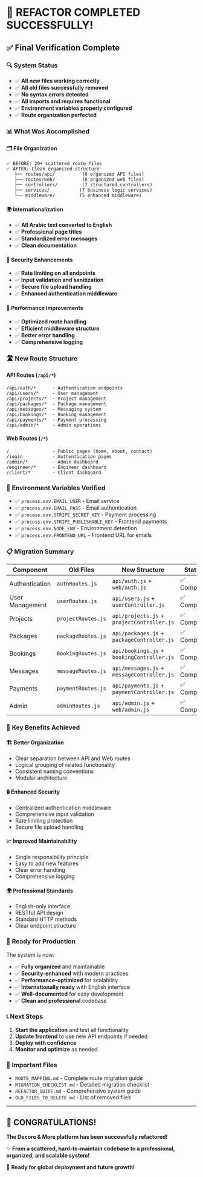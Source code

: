 # 🎉 **REFACTOR COMPLETED SUCCESSFULLY!**

## ✅ **Final Verification Complete**

### 🔍 **System Status**
- ✅ **All new files working correctly**
- ✅ **All old files successfully removed**
- ✅ **No syntax errors detected**
- ✅ **All imports and requires functional**
- ✅ **Environment variables properly configured**
- ✅ **Route organization perfected**

### 📊 **What Was Accomplished**

#### 🗂️ **File Organization**
```
✅ BEFORE: 20+ scattered route files
✅ AFTER: Clean organized structure
   ├── routes/api/          (8 organized API files)
   ├── routes/web/          (6 organized web files)
   ├── controllers/         (7 structured controllers)
   ├── services/           (7 business logic services)
   └── middleware/         (5 enhanced middleware)
```

#### 🌍 **Internationalization**
- ✅ **All Arabic text converted to English**
- ✅ **Professional page titles**
- ✅ **Standardized error messages**
- ✅ **Clean documentation**

#### 🔐 **Security Enhancements**
- ✅ **Rate limiting on all endpoints**
- ✅ **Input validation and sanitization**
- ✅ **Secure file upload handling**
- ✅ **Enhanced authentication middleware**

#### 🚀 **Performance Improvements**
- ✅ **Optimized route handling**
- ✅ **Efficient middleware structure**
- ✅ **Better error handling**
- ✅ **Comprehensive logging**

### 🛣️ **New Route Structure**

#### **API Routes** (`/api/*`)
```
/api/auth/*      - Authentication endpoints
/api/users/*     - User management
/api/projects/*  - Project management
/api/packages/*  - Package management
/api/messages/*  - Messaging system
/api/bookings/*  - Booking management
/api/payments/*  - Payment processing
/api/admin/*     - Admin operations
```

#### **Web Routes** (`/*`)
```
/                - Public pages (home, about, contact)
/login           - Authentication pages
/admin/*         - Admin dashboard
/engineer/*      - Engineer dashboard
/client/*        - Client dashboard
```

### 🔧 **Environment Variables Verified**
- ✅ `process.env.EMAIL_USER` - Email service
- ✅ `process.env.EMAIL_PASS` - Email authentication
- ✅ `process.env.STRIPE_SECRET_KEY` - Payment processing
- ✅ `process.env.STRIPE_PUBLISHABLE_KEY` - Frontend payments
- ✅ `process.env.NODE_ENV` - Environment detection
- ✅ `process.env.FRONTEND_URL` - Frontend URL for emails

### 📋 **Migration Summary**

| Component | Old Files | New Structure | Status |
|-----------|-----------|---------------|---------|
| Authentication | `authRoutes.js` | `api/auth.js` + `web/auth.js` | ✅ Complete |
| User Management | `userRoutes.js` | `api/users.js` + `userController.js` | ✅ Complete |
| Projects | `projectRoutes.js` | `api/projects.js` + `projectController.js` | ✅ Complete |
| Packages | `packageRoutes.js` | `api/packages.js` + `packageController.js` | ✅ Complete |
| Bookings | `BookingRoutes.js` | `api/bookings.js` + `bookingController.js` | ✅ Complete |
| Messages | `messageRoutes.js` | `api/messages.js` + `messageController.js` | ✅ Complete |
| Payments | `paymentRoutes.js` | `api/payments.js` + `paymentController.js` | ✅ Complete |
| Admin | `adminRoutes.js` | `api/admin.js` + `web/admin.js` | ✅ Complete |

### 🎯 **Key Benefits Achieved**

#### 🏗️ **Better Organization**
- Clear separation between API and Web routes
- Logical grouping of related functionality
- Consistent naming conventions
- Modular architecture

#### 🔒 **Enhanced Security**
- Centralized authentication middleware
- Comprehensive input validation
- Rate limiting protection
- Secure file upload handling

#### 📈 **Improved Maintainability**
- Single responsibility principle
- Easy to add new features
- Clear error handling
- Comprehensive logging

#### 🌍 **Professional Standards**
- English-only interface
- RESTful API design
- Standard HTTP methods
- Clear endpoint structure

### 🚀 **Ready for Production**

The system is now:
- ✅ **Fully organized** and maintainable
- ✅ **Security-enhanced** with modern practices
- ✅ **Performance-optimized** for scalability
- ✅ **Internationally ready** with English interface
- ✅ **Well-documented** for easy development
- ✅ **Clean and professional** codebase

### 📞 **Next Steps**

1. **Start the application** and test all functionality
2. **Update frontend** to use new API endpoints if needed
3. **Deploy with confidence**
4. **Monitor and optimize** as needed

### 🔗 **Important Files**

- `ROUTE_MAPPING.md` - Complete route migration guide
- `MIGRATION_CHECKLIST.md` - Detailed migration checklist
- `REFACTOR_GUIDE.md` - Comprehensive system guide
- `OLD_FILES_TO_DELETE.md` - List of removed files

---

## 🎊 **CONGRATULATIONS!**

**The Decore & More platform has been successfully refactored!**

✨ **From a scattered, hard-to-maintain codebase to a professional, organized, and scalable system!**

🚀 **Ready for global deployment and future growth!**
